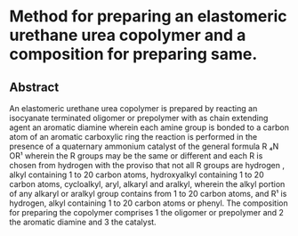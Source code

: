# Method for preparing an elastomeric urethane urea copolymer and a composition for preparing same.

## Abstract
An elastomeric urethane urea copolymer is prepared by reacting an isocyanate terminated oligomer or prepolymer with as chain extending agent an aromatic diamine wherein each amine group is bonded to a carbon atom of an aromatic carboxylic ring the reaction is performed in the presence of a quaternary ammonium catalyst of the general formula R ₄N OR¹ wherein the R groups may be the same or different and each R is chosen from hydrogen with the proviso that not all R groups are hydrogen , alkyl containing 1 to 20 carbon atoms, hydroxyalkyl containing 1 to 20 carbon atoms, cycloalkyl, aryl, alkaryl and aralkyl, wherein the alkyl portion of any alkaryl or aralkyl group contains from 1 to 20 carbon atoms, and R¹ is hydrogen, alkyl containing 1 to 20 carbon atoms or phenyl. The composition for preparing the copolymer comprises 1 the oligomer or prepolymer and 2 the aromatic diamine and 3 the catalyst.